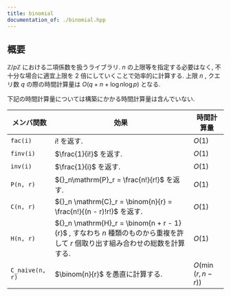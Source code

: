 ```yaml
---
title: binomial
documentation_of: ./binomial.hpp
---
```


## 概要
$\mathbb{Z}/p\mathbb{Z}$ における二項係数を扱うライブラリ. $n$ の上限等を指定する必要はなく, 不十分な場合に適宜上限を 2 倍にしていくことで効率的に計算する. 上限 $n$ , クエリ数 $q$ の際の時間計算量は $O(q + n + \log n\log p)$ となる.

下記の時間計算量については構築にかかる時間計算量は含んでいない.

| メンバ関数      | 効果                                                                                                                           | 時間計算量          |
| --------------- | ------------------------------------------------------------------------------------------------------------------------------ | ------------------- |
| `fac(i)`        | $i!$ を返す.                                                                                                                   | $O(1)$              |
| `finv(i)`       | $\frac{1}{i!}$ を返す.                                                                                                         | $O(1)$              |
| `inv(i)`        | $\frac{1}{i}$ を返す.                                                                                                          | $O(1)$              |
| `P(n, r)`       | ${}_n\mathrm{P}_r = \frac{n!}{r!}$ を返す.                                                                                     | $O(1)$              |
| `C(n, r)`       | ${}_n \mathrm{C}_r = \binom{n}{r} = \frac{n!}{(n - r)!r!}$ を返す.                                                             | $O(1)$              |
| `H(n, r)`       | ${}_n \mathrm{H}_r = \binom{n + r - 1}{r}$ , すなわち $n$ 種類のものから重複を許して $r$ 個取り出す組み合わせの総数を計算する. | $O(1)$              |
| `C_naive(n, r)` | $\binom{n}{r}$ を愚直に計算する.                                                                                               | $O(\min(r, n - r))$ |
